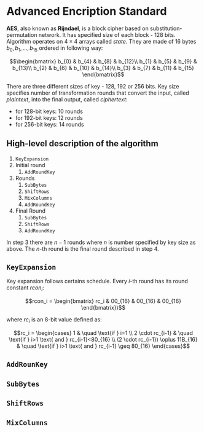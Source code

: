 # Advanced Encription Standard

**AES**, also known as **Rijndael**, is a block cipher based on substitution-permutation network. It has specified size of each block - 128 bits. Algorithm operates on $4\times4$ arrays called *state*. They are made of 16 bytes $b_0, b_1, ..., b_{15}$ ordered in following way:

$$\begin{bmatrix}
b_{0} & b_{4} & b_{8}  & b_{12}\\
b_{1} & b_{5} & b_{9}  & b_{13}\\
b_{2} & b_{6} & b_{10} & b_{14}\\
b_{3} & b_{7} & b_{11} & b_{15}
\end{bmatrix}$$

There are three different sizes of key - 128, 192 or 256 bits. Key size specifies number of transformation rounds that convert the input, called *plaintext*, into the final output, called *ciphertext*:
- for 128-bit keys: 10 rounds
- for 192-bit keys: 12 rounds
- for 256-bit keys: 14 rounds

## High-level description of the algorithm

1. `KeyExpansion`
2. Initial round
    1. `AddRoundKey`
3. Rounds
    1. `SubBytes`
    2. `ShiftRows`
    3. `MixColumns`
    4. `AddRoundKey`
4. Final Round
    1. `SubBytes`
    2. `ShiftRows`
    3. `AddRoundKey`

In step 3 there are $n-1$ rounds where $n$ is number specified by key size as above. The $n$-th round is the final round described in step 4.

## `KeyExpansion`

Key expansion follows certains schedule.
Every $i$-th round has its round constant $rcon_i$:

$$rcon_i = \begin{bmatrix} rc_i & 00_{16} & 00_{16} & 00_{16} \end{bmatrix})$$

where $rc_i$ is an 8-bit value defined as:

$$rc_i = \begin{cases}
1                                   & \quad \text{if } i=1 \\
2 \cdot rc_{i-1}                    & \quad \text{if } i>1 \text{ and } rc_{i-1}<80_{16} \\
(2 \cdot rc_{i-1}) \oplus 11B_{16}  & \quad \text{if } i>1 \text{ and } rc_{i-1} \geq 80_{16} 
\end{cases}$$

## `AddRounKey`

## `SubBytes`

## `ShiftRows`

## `MixColumns`
